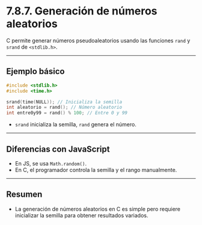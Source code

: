 # 7.8.7. Generación de números aleatorios

C permite generar números pseudoaleatorios usando las funciones `rand` y `srand` de `<stdlib.h>`.

---

## Ejemplo básico

```c
#include <stdlib.h>
#include <time.h>

srand(time(NULL)); // Inicializa la semilla
int aleatorio = rand(); // Número aleatorio
int entre0y99 = rand() % 100; // Entre 0 y 99
```

- `srand` inicializa la semilla, `rand` genera el número.

---

## Diferencias con JavaScript

- En JS, se usa `Math.random()`.
- En C, el programador controla la semilla y el rango manualmente.

---

## Resumen

- La generación de números aleatorios en C es simple pero requiere inicializar la semilla para obtener resultados variados.
